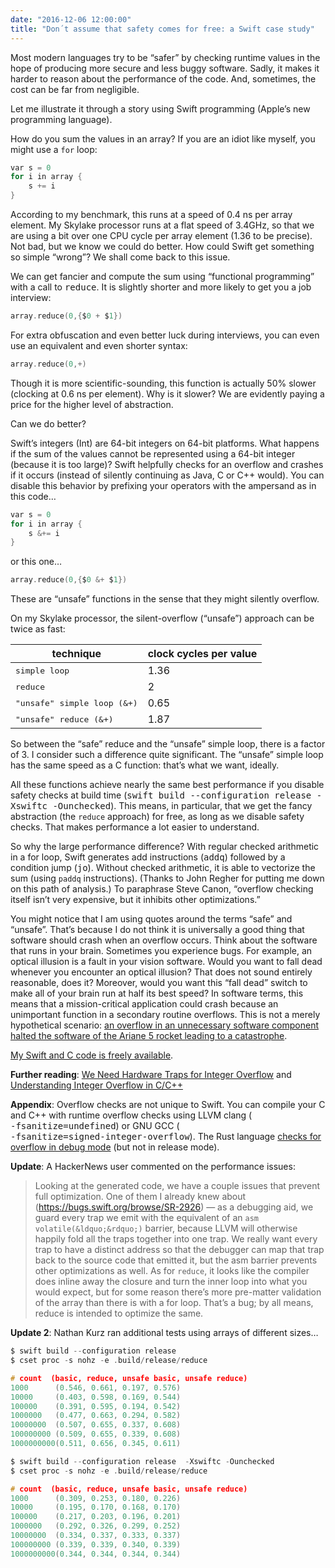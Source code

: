 ```yaml
---
date: "2016-12-06 12:00:00"
title: "Don´t assume that safety comes for free: a Swift case study"
---
```




Most modern languages try to be &ldquo;safer&rdquo; by checking runtime values in the hope of producing more secure and less buggy software. Sadly, it makes it harder to reason about the performance of the code. And, sometimes, the cost can be far from negligible.

Let me illustrate it through a story using Swift programming (Apple&rsquo;s new programming language).

How do you sum the values in an array? If you are an idiot like myself, you might use a `for` loop:
```C
var s = 0
for i in array {
    s += i
}
```


According to my benchmark, this runs at a speed of 0.4 ns per array element. My Skylake processor runs at a flat speed of 3.4GHz, so that we are using a bit over one CPU cycle per array element (1.36 to be precise). Not bad, but we know we could do better. How could Swift get something so simple &ldquo;wrong&rdquo;? We shall come back to this issue.

We can get fancier and compute the sum using &ldquo;functional programming&rdquo; with a call to <tt>reduce</tt>. It is slightly shorter and more likely to get you a job interview:
```C
array.reduce(0,{$0 + $1})
```


For extra obfuscation and even better luck during interviews, you can even use an equivalent and even shorter syntax: 
```C
array.reduce(0,+)
```


Though it is more scientific-sounding, this function is actually 50% slower (clocking at 0.6 ns per element). Why is it slower? We are evidently paying a price for the higher level of abstraction.

Can we do better? 

Swift&rsquo;s integers (Int) are 64-bit integers on 64-bit platforms. What happens if the sum of the values cannot be represented using a 64-bit integer (because it is too large)? Swift helpfully checks for an overflow and crashes if it occurs (instead of silently continuing as Java, C or C++ would). You can disable this behavior by prefixing your operators with the ampersand as in this code&hellip;
```C
var s = 0
for i in array {
    s &+= i
}
```


or this one&hellip;
```C
array.reduce(0,{$0 &+ $1})
```


These are &ldquo;unsafe&rdquo; functions in the sense that they might silently overflow. 

On my Skylake processor, the silent-overflow (&ldquo;unsafe&rdquo;) approach can be twice as fast:

technique                |clock cycles per value   |
-------------------------|-------------------------|
<tt>simple loop</tt>     |1.36                     |
<tt>reduce</tt>          |2                        |
<tt>"unsafe" simple loop (&amp;+)</tt> |0.65                     |
<tt>"unsafe" reduce (&amp;+)</tt> |1.87                     |


So between the &ldquo;safe&rdquo; reduce and the &ldquo;unsafe&rdquo; simple loop, there is a factor of 3. I consider such a difference quite significant. The &ldquo;unsafe&rdquo; simple loop has the same speed as a C function: that&rsquo;s what we want, ideally.

All these functions achieve nearly the same best performance if you disable safety checks at build time (<tt>swift build --configuration release -Xswiftc -Ounchecked</tt>). This means, in particular, that we get the fancy abstraction (the `reduce` approach) for free, as long as we disable safety checks. That makes performance a lot easier to understand.

So why the large performance difference? With regular checked arithmetic in a for loop, Swift generates add instructions (<tt>addq</tt>) followed by a condition jump (<tt>jo</tt>). Without checked arithmetic, it is able to vectorize the sum (using `paddq` instructions). (Thanks to John Regher for putting me down on this path of analysis.) To paraphrase Steve Canon, &ldquo;overflow checking itself isn&rsquo;t very expensive, but it inhibits other optimizations.&rdquo;

You might notice that I am using quotes around the terms &ldquo;safe&rdquo; and &ldquo;unsafe&rdquo;. That&rsquo;s because I do not think it is universally a good thing that software should crash when an overflow occurs. Think about the software that runs in your brain. Sometimes you experience bugs. For example, an optical illusion is a fault in your vision software. Would you want to fall dead whenever you encounter an optical illusion? That does not sound entirely reasonable, does it? Moreover, would you want this &ldquo;fall dead&rdquo; switch to make all of your brain run at half its best speed? In software terms, this means that a mission-critical application could crash because an unimportant function in a secondary routine overflows. This is not a merely hypothetical scenario: [an overflow in an unnecessary software component halted the software of the Ariane 5 rocket leading to a catastrophe](http://www.math.umn.edu/~arnold/disasters/ariane5rep.html).

[My Swift and C code is freely available](https://github.com/lemire/Code-used-on-Daniel-Lemire-s-blog/tree/master/2016/12/05).

__Further reading__: [We Need Hardware Traps for Integer Overflow](http://blog.regehr.org/archives/1154) and [Understanding Integer Overflow in C/C++](http://www.cs.utah.edu/~regehr/papers/overflow12.pdf)

__Appendix__: Overflow checks are not unique to Swift. You can compile your C and C++ with runtime overflow checks using LLVM clang (<tt><br/>
-fsanitize=undefined</tt>) or GNU GCC (<tt><br/>
-fsanitize=signed-integer-overflow</tt>). The Rust language [checks for overflow in debug mode](http://huonw.github.io/blog/2016/04/myths-and-legends-about-integer-overflow-in-rust/) (but not in release mode). 

__Update__: A HackerNews user commented on the performance issues:

> Looking at the generated code, we have a couple issues that prevent full optimization. One of them I already knew about (https://bugs.swift.org/browse/SR-2926) &#8212; as a debugging aid, we guard every trap we emit with the equivalent of an `asm volatile(&ldquo;&rdquo;)` barrier, because LLVM will otherwise happily fold all the traps together into one trap. We really want every trap to have a distinct address so that the debugger can map that trap back to the source code that emitted it, but the asm barrier prevents other optimizations as well. As for `reduce`, it looks like the compiler does inline away the closure and turn the inner loop into what you would expect, but for some reason there&rsquo;s more pre-matter validation of the array than there is with a for loop. That&rsquo;s a bug; by all means, reduce is intended to optimize the same.


__Update 2__: Nathan Kurz ran additional tests using arrays of different sizes&hellip;
```C
$ swift build --configuration release
$ cset proc -s nohz -e .build/release/reduce

# count  (basic, reduce, unsafe basic, unsafe reduce)
1000      (0.546, 0.661, 0.197, 0.576)
10000     (0.403, 0.598, 0.169, 0.544)
100000    (0.391, 0.595, 0.194, 0.542)
1000000   (0.477, 0.663, 0.294, 0.582)
10000000  (0.507, 0.655, 0.337, 0.608)
100000000 (0.509, 0.655, 0.339, 0.608)
1000000000(0.511, 0.656, 0.345, 0.611)

$ swift build --configuration release  -Xswiftc -Ounchecked
$ cset proc -s nohz -e .build/release/reduce

# count  (basic, reduce, unsafe basic, unsafe reduce)
1000      (0.309, 0.253, 0.180, 0.226)
10000     (0.195, 0.170, 0.168, 0.170)
100000    (0.217, 0.203, 0.196, 0.201)
1000000   (0.292, 0.326, 0.299, 0.252)
10000000  (0.334, 0.337, 0.333, 0.337)
100000000 (0.339, 0.339, 0.340, 0.339)
1000000000(0.344, 0.344, 0.344, 0.344)
```


